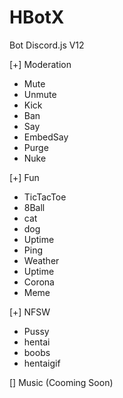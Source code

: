# HBotX
Bot Discord.js V12

[+] Moderation
- Mute
- Unmute
- Kick
- Ban
- Say
- EmbedSay
- Purge
- Nuke

[+] Fun
- TicTacToe
- 8Ball
- cat
- dog
- Uptime
- Ping
- Weather 
- Uptime
- Corona
- Meme

[+] NFSW
- Pussy
- hentai
- boobs
- hentaigif

[] Music (Cooming Soon)
